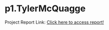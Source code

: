 # p1.TylerMcQuagge
Project Report Link:
[Click here to access report!](https://tyler0126.github.io/p1.TylerMcQuagge/)
